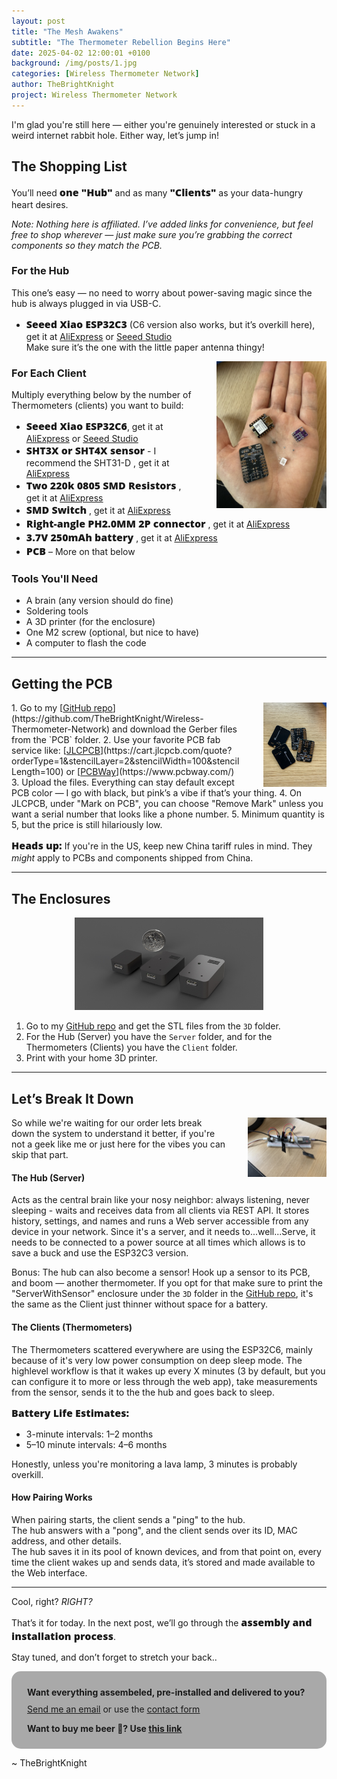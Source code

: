 ```yaml
---
layout: post
title: "The Mesh Awakens"
subtitle: "The Thermometer Rebellion Begins Here"
date: 2025-04-02 12:00:01 +0100
background: /img/posts/1.jpg
categories: [Wireless Thermometer Network]
author: TheBrightKnight
project: Wireless Thermometer Network
---
```


<link rel="stylesheet"
        href="https://cdnjs.cloudflare.com/ajax/libs/highlight.js/10.0.3/styles/default.min.css">
<script src="https://cdnjs.cloudflare.com/ajax/libs/highlight.js/10.0.3/highlight.min.js"></script>
<script>hljs.initHighlightingOnLoad();</script>

<style>
  .responsive-img {
    float: right;
    max-width: 35%;
    height: auto;
    margin-left: 35px;
  }

  .responsive-img2 {
    height: auto;
  }

  @media (max-width: 768px) {
    .responsive-img {
      float: none;
      display: block;
      max-width: 100% !important;
      margin: 0 auto;
    }
    .responsive-img2 {
      float: none !important;
      display: block !important;
      max-width: 100% !important;
      margin: 0 auto !important;
      margin-bottom: 10px  !important;
    }

  }

  strong {
    font-weight: 800;
    font-size: 16px;
    font-family: "Open Sans", -apple-system, BlinkMacSystemFont, "Segoe UI", Roboto, "Helvetica Neue", Arial, sans-serif, "Apple Color Emoji", "Segoe UI Emoji", "Segoe UI Symbol", "Noto Color Emoji";
  }
</style>

I'm glad you're still here — either you're genuinely interested or stuck in a weird internet rabbit hole. Either way, let’s jump in!

## The Shopping List

You’ll need **one "Hub"** and as many **"Clients"** as your data-hungry heart desires.

_Note: Nothing here is affiliated. I’ve added links for convenience, but feel free to shop wherever — just make sure you’re grabbing the correct components so they match the PCB._

### For the Hub

This one’s easy — no need to worry about power-saving magic since the hub is always plugged in via USB-C.

- **Seeed Xiao ESP32C3** (C6 version also works, but it’s overkill here), get it at [<u>AliExpress</u>](https://www.aliexpress.com/item/33011482127.html) or [<u>Seeed Studio</u>](https://www.seeedstudio.com/Seeed-XIAO-ESP32C3-p-5431.html)  
   Make sure it’s the one with the little paper antenna thingy!

<img src="/img/wireless_thermostat_post2/1.jpeg" class="responsive-img">

### For Each Client

Multiply everything below by the number of Thermometers (clients) you want to build:

- **Seeed Xiao ESP32C6**, get it at [<u>AliExpress</u>](https://www.aliexpress.com/item/1005006935181127.html) or [<u>Seeed Studio</u>](https://www.seeedstudio.com/Seeed-Studio-XIAO-ESP32C6-p-5884.html)
- **SHT3X or SHT4X sensor** - I recommend the SHT31-D , get it at [<u>AliExpress</u>](https://www.aliexpress.com/item/1005005142437608.html)
- **Two 220k 0805 SMD Resistors** , get it at [<u>AliExpress</u>](https://www.aliexpress.com/item/1005005600798857.html)
- **SMD Switch** , get it at [<u>AliExpress</u>](https://www.aliexpress.com/item/1005005279088080.html)
- **Right-angle PH2.0MM 2P connector** , get it at [<u>AliExpress</u>](https://www.aliexpress.com/item/1005008131930144.html)
- **3.7V 250mAh battery** , get it at [<u>AliExpress</u>](https://www.aliexpress.com/item/1005006584143607.html)
- **PCB** – More on that below

### Tools You'll Need

- A brain (any version should do fine)
- Soldering tools
- A 3D printer (for the enclosure)
- One M2 screw (optional, but nice to have)
- A computer to flash the code

---

## Getting the PCB

<img src="/img/wireless_thermostat_post2/2.jpeg" style="max-width: 20%" class="responsive-img">
1. Go to my [<u>GitHub repo</u>](https://github.com/TheBrightKnight/Wireless-Thermometer-Network) and download the Gerber files from the `PCB` folder.
2. Use your favorite PCB fab service like: [<u>JLCPCB</u>](https://cart.jlcpcb.com/quote?orderType=1&stencilLayer=2&stencilWidth=100&stencilLength=100) or [<u>PCBWay</u>](https://www.pcbway.com/)
3. Upload the files. Everything can stay default except PCB color — I go with black, but pink’s a vibe if that’s your thing.
4. On JLCPCB, under "Mark on PCB", you can choose "Remove Mark" unless you want a serial number that looks like a phone number.
5. Minimum quantity is 5, but the price is still hilariously low.

**Heads up:** If you're in the US, keep new China tariff rules in mind. They _might_ apply to PCBs and components shipped from China.

---

## The Enclosures

<div style="text-align:center;">
<img src="/img/wireless_thermostat_post1/4.jpeg"  style="max-width:60%; height:auto;" class="responsive-img2">
</div>

1. Go to my [<u>GitHub repo</u>](https://github.com/TheBrightKnight/Wireless-Thermometer-Network) and get the STL files from the `3D` folder.
2. For the Hub (Server) you have the `Server` folder, and for the Thermometers (Clients) you have the `Client` folder.
3. Print with your home 3D printer.

---

## Let’s Break It Down

<img src="/img/wireless_thermostat_post2/4.jpeg" style="max-width: 25%" class="responsive-img">
So while we're waiting for our order lets break down the system to understand it better, if you're not a geek like me or just here for the vibes you can skip that part.

#### The Hub (Server)

Acts as the central brain like your nosy neighbor: always listening, never sleeping - waits and receives data from all clients via REST API. It stores history, settings, and names and runs a Web server accessible from any device in your network.
Since it's a server, and it needs to...well...Serve, it needs to be connected to a power source at all times which allows is to save a buck and use the ESP32C3 version.

Bonus: The hub can also become a sensor! Hook up a sensor to its PCB, and boom — another thermometer.
If you opt for that make sure to print the "ServerWithSensor" enclosure under the `3D` folder in the [<u>GitHub repo</u>](https://github.com/TheBrightKnight/Wireless-Thermometer-Network), it's the same as the Client just thinner without space for a battery.

#### The Clients (Thermometers)

The Thermometers scattered everywhere are using the ESP32C6, mainly because of it's very low power consumption on deep sleep mode.
The highlevel workflow is that it wakes up every X minutes (3 by default, but you can configure it to more or less through the web app), take measurements from the sensor, sends it to the the hub and goes back to sleep.

**Battery Life Estimates:**

- 3-minute intervals: 1–2 months
- 5–10 minute intervals: 4–6 months

Honestly, unless you're monitoring a lava lamp, 3 minutes is probably overkill.

#### How Pairing Works

When pairing starts, the client sends a "ping" to the hub.  
The hub answers with a "pong", and the client sends over its ID, MAC address, and other details.  
The hub saves it in its pool of known devices, and from that point on, every time the client wakes up and sends data, it’s stored and made available to the Web interface.

---

Cool, right? _RIGHT?_

That’s it for today. In the next post, we’ll go through the **assembly and installation process**.

Stay tuned, and don’t forget to stretch your back..

<div style="background: darkgray;padding: 25px; padding-bottom: 10px; border-radius: 15px;">
<font style="font-weight: bold">Want everything assembeled, pre-installed and delivered to you?</font> 
<p style="margin-top: 10px"><a href="mailto:TheBrightKnight@duck.com"><u>Send me an email</u></a> or use the <a href="/contact"><u>contact form</u></a></p>

<p style="margin-top: 10px; font-weight: bold">Want to buy me beer 🍻? Use <a href="https://www.paypal.com/paypalme/TheBrightNight?country.x=DE&locale.x=en_US" target="_blank"><u>this link</u></a></p>
</div>

~ TheBrightKnight

